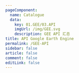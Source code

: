 ```yaml
---
pageComponent: 
  name: Catalogue
  data: 
    key: 01.GEE/03.API
    imgUrl: /img/GEE.svg
    description: GEE API 汇总
title: API Google Earth Engine 
permalink: /GEE-API
sidebar: false
article: false
comment: false
editLink: false
---
```

